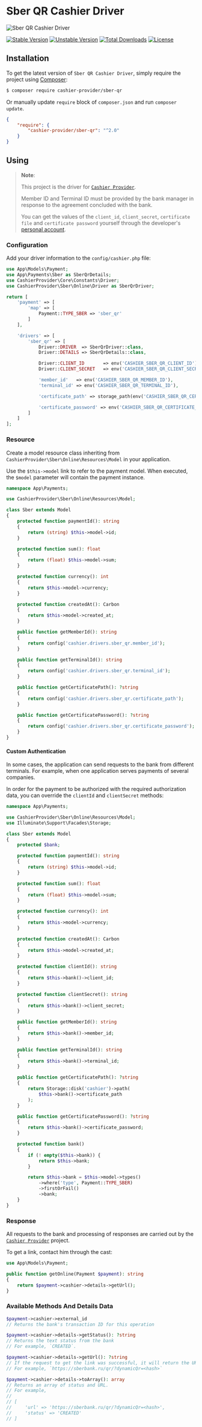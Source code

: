 # Sber QR Cashier Driver

<img src="https://preview.dragon-code.pro/cashier-provider/sber-qr.svg?brand=laravel" alt="Sber QR Cashier Driver"/>

[![Stable Version][badge_stable]][link_packagist]
[![Unstable Version][badge_unstable]][link_packagist]
[![Total Downloads][badge_downloads]][link_packagist]
[![License][badge_license]][link_license]


## Installation

To get the latest version of `Sber QR Cashier Driver`, simply require the project using [Composer](https://getcomposer.org):

```bash
$ composer require cashier-provider/sber-qr
```

Or manually update `require` block of `composer.json` and run `composer update`.

```json
{
    "require": {
        "cashier-provider/sber-qr": "^2.0"
    }
}
```

## Using

> **Note**:
>
> This project is the driver for [`Cashier Provider`](https://github.com/cashier-provider/core).
>
> Member ID and Terminal ID must be provided by the bank manager in response to the agreement concluded with the bank.
>
> You can get the values of the `client_id`, `client_secret`, `certificate file` and `certificate password` yourself through the developer's [personal account](https://developer.sberbank.ru/doc).


### Configuration

Add your driver information to the `config/cashier.php` file:

```php
use App\Models\Payment;
use App\Payments\Sber as SberQrDetails;
use CashierProvider\Core\Constants\Driver;
use CashierProvider\Sber\Online\Driver as SberQrDriver;

return [
    'payment' => [
        'map' => [
            Payment::TYPE_SBER => 'sber_qr'
        ]
    ],

    'drivers' => [
        'sber_qr' => [
            Driver::DRIVER  => SberQrDriver::class,
            Driver::DETAILS => SberQrDetails::class,

            Driver::CLIENT_ID       => env('CASHIER_SBER_QR_CLIENT_ID'),
            Driver::CLIENT_SECRET   => env('CASHIER_SBER_QR_CLIENT_SECRET'),

            'member_id'   => env('CASHIER_SBER_QR_MEMBER_ID'),
            'terminal_id' => env('CASHIER_SBER_QR_TERMINAL_ID'),

            'certificate_path' => storage_path(env('CASHIER_SBER_QR_CERTIFICATE_PATH')),

            'certificate_password' => env('CASHIER_SBER_QR_CERTIFICATE_PASSWORD'),
        ]
    ]
];
```

### Resource

Create a model resource class inheriting from `CashierProvider\Sber\Online\Resources\Model` in your application.

Use the `$this->model` link to refer to the payment model. When executed, the `$model` parameter will contain the payment instance.

```php
namespace App\Payments;

use CashierProvider\Sber\Online\Resources\Model;

class Sber extends Model
{
    protected function paymentId(): string
    {
        return (string) $this->model->id;
    }

    protected function sum(): float
    {
        return (float) $this->model->sum;
    }

    protected function currency(): int
    {
        return $this->model->currency;
    }

    protected function createdAt(): Carbon
    {
        return $this->model->created_at;
    }

    public function getMemberId(): string
    {
        return config('cashier.drivers.sber_qr.member_id');
    }

    public function getTerminalId(): string
    {
        return config('cashier.drivers.sber_qr.terminal_id');
    }

    public function getCertificatePath(): ?string
    {
        return config('cashier.drivers.sber_qr.certificate_path');
    }

    public function getCertificatePassword(): ?string
    {
        return config('cashier.drivers.sber_qr.certificate_password');
    }
}
```

#### Custom Authentication

In some cases, the application can send requests to the bank from different terminals. For example, when one application serves payments of several companies.

In order for the payment to be authorized with the required authorization data, you can override the `clientId` and `clientSecret` methods:

```php
namespace App\Payments;

use CashierProvider\Sber\Online\Resources\Model;
use Illuminate\Support\Facades\Storage;

class Sber extends Model
{
    protected $bank;

    protected function paymentId(): string
    {
        return (string) $this->model->id;
    }

    protected function sum(): float
    {
        return (float) $this->model->sum;
    }

    protected function currency(): int
    {
        return $this->model->currency;
    }

    protected function createdAt(): Carbon
    {
        return $this->model->created_at;
    }

    protected function clientId(): string
    {
        return $this->bank()->client_id;
    }

    protected function clientSecret(): string
    {
        return $this->bank()->client_secret;
    }

    public function getMemberId(): string
    {
        return $this->bank()->member_id;
    }

    public function getTerminalId(): string
    {
        return $this->bank()->terminal_id;
    }

    public function getCertificatePath(): ?string
    {
        return Storage::disk('cashier')->path(
            $this->bank()->certificate_path
        );
    }

    public function getCertificatePassword(): ?string
    {
        return $this->bank()->certificate_password;
    }

    protected function bank()
    {
        if (! empty($this->bank)) {
            return $this->bank;
        }

        return $this->bank = $this->model->types()
            ->where('type', Payment::TYPE_SBER)
            ->firstOrFail()
            ->bank;
    }
}
```

### Response

All requests to the bank and processing of responses are carried out by the [`Cashier Provider`](https://github.com/cashier-provider/core) project.

To get a link, contact him through the cast:

```php
use App\Models\Payment;

public function getOnline(Payment $payment): string
{
    return $payment->cashier->details->getUrl();
}
```

### Available Methods And Details Data

```php
$payment->cashier->external_id
// Returns the bank's transaction ID for this operation

$payment->cashier->details->getStatus(): ?string
// Returns the text status from the bank
// For example, `CREATED`.

$payment->cashier->details->getUrl(): ?string
// If the request to get the link was successful, it will return the URL
// For example, `https://sberbank.ru/qr/?dynamicQr=<hash>`

$payment->cashier->details->toArray(): array
// Returns an array of status and URL.
// For example,
//
// [
//     'url' => 'https://sberbank.ru/qr/?dynamicQr=<hash>',
//     'status' => 'CREATED'
// ]
```

[badge_downloads]:      https://img.shields.io/packagist/dt/cashier-provider/sber-qr.svg?style=flat-square

[badge_license]:        https://img.shields.io/packagist/l/cashier-provider/sber-qr.svg?style=flat-square

[badge_stable]:         https://img.shields.io/github/v/release/cashier-provider/sber-qr?label=stable&style=flat-square

[badge_unstable]:       https://img.shields.io/badge/unstable-dev--main-orange?style=flat-square

[link_license]:         LICENSE

[link_packagist]:       https://packagist.org/packages/cashier-provider/sber-qr
